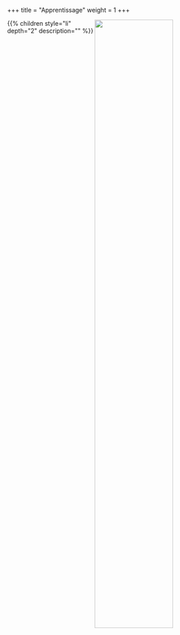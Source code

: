 +++
title = "Apprentissage"
weight = 1
+++

<img src=/Bronzette.webp width=60% style="float: right;" />

{{% children style="li" depth="2" description="" %}}
